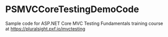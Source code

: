 # PSMVCCoreTestingDemoCode
Sample code for ASP.NET Core MVC Testing Fundamentals training course at https://pluralsight.pxf.io/mvctesting
